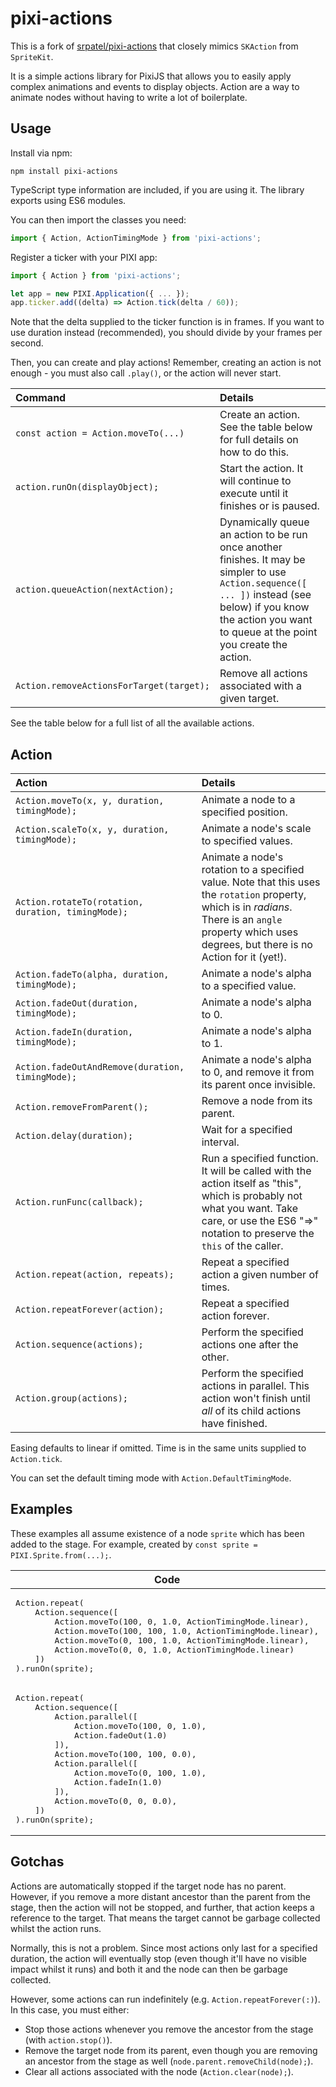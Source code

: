 # pixi-actions

This is a fork of [srpatel/pixi-actions](https://github.com/srpatel/pixi-actions) that closely mimics `SKAction` from `SpriteKit`.

It is a simple actions library for PixiJS that allows you to easily apply complex animations and events to display objects. Action are a way to animate nodes without having to write a lot of boilerplate.

## Usage

Install via npm:

```
npm install pixi-actions
```

TypeScript type information are included, if you are using it. The library exports using ES6 modules.

You can then import the classes you need:

```ts
import { Action, ActionTimingMode } from 'pixi-actions';
```

Register a ticker with your PIXI app:

```ts
import { Action } from 'pixi-actions';

let app = new PIXI.Application({ ... });
app.ticker.add((delta) => Action.tick(delta / 60));
```

Note that the delta supplied to the ticker function is in frames. If you want to use duration instead (recommended), you should divide by your frames per second.

Then, you can create and play actions! Remember, creating an action is not enough - you must also call `.play()`, or the action will never start.

| Command                                  | Details                                                                                                                                                                                                           |
| :--------------------------------------- | :---------------------------------------------------------------------------------------------------------------------------------------------------------------------------------------------------------------- |
| `const action = Action.moveTo(...)`      | Create an action. See the table below for full details on how to do this.                                                                                                                                         |
| `action.runOn(displayObject);`           | Start the action. It will continue to execute until it finishes or is paused.                                                                                                                                     |
| `action.queueAction(nextAction);`        | Dynamically queue an action to be run once another finishes. It may be simpler to use `Action.sequence([ ... ])` instead (see below) if you know the action you want to queue at the point you create the action. |
| `Action.removeActionsForTarget(target);` | Remove all actions associated with a given target.                                                                                                                                                                |

See the table below for a full list of all the available actions.

## Action

| Action                                              | Details                                                                                                                                                                                                    |
| :-------------------------------------------------- | :--------------------------------------------------------------------------------------------------------------------------------------------------------------------------------------------------------- |
| `Action.moveTo(x, y, duration, timingMode); `       | Animate a node to a specified position.                                                                                                                                                                    |
| `Action.scaleTo(x, y, duration, timingMode); `      | Animate a node's scale to specified values.                                                                                                                                                                |
| `Action.rotateTo(rotation, duration, timingMode); ` | Animate a node's rotation to a specified value. Note that this uses the `rotation` property, which is in _radians_. There is an `angle` property which uses degrees, but there is no Action for it (yet!). |
| `Action.fadeTo(alpha, duration, timingMode); `      | Animate a node's alpha to a specified value.                                                                                                                                                               |
| `Action.fadeOut(duration, timingMode); `            | Animate a node's alpha to 0.                                                                                                                                                                               |
| `Action.fadeIn(duration, timingMode); `             | Animate a node's alpha to 1.                                                                                                                                                                               |
| `Action.fadeOutAndRemove(duration, timingMode); `   | Animate a node's alpha to 0, and remove it from its parent once invisible.                                                                                                                                 |
| `Action.removeFromParent(); `                       | Remove a node from its parent.                                                                                                                                                                             |
| `Action.delay(duration); `                          | Wait for a specified interval.                                                                                                                                                                             |
| `Action.runFunc(callback); `                        | Run a specified function. It will be called with the action itself as "this", which is probably not what you want. Take care, or use the ES6 "=>" notation to preserve the `this` of the caller.           |
| `Action.repeat(action, repeats); `                  | Repeat a specified action a given number of times.                                                                                                                                                         |
| `Action.repeatForever(action); `                    | Repeat a specified action forever.                                                                                                                                                                         |
| `Action.sequence(actions); `                        | Perform the specified actions one after the other.                                                                                                                                                         |
| `Action.group(actions); `                           | Perform the specified actions in parallel. This action won't finish until _all_ of its child actions have finished.                                                                                        |

Easing defaults to linear if omitted. Time is in the same units supplied to `Action.tick`.

You can set the default timing mode with `Action.DefaultTimingMode`.

## Examples

These examples all assume existence of a node `sprite` which has been added to the stage. For example, created by `const sprite = PIXI.Sprite.from(...);`.

<table>
	<thead>
		<tr>
			<th>Code</th>
			<th>Animation</th>
		</tr>
	</thead>
	<tbody>
		<tr>
			<td><pre lang="json">
Action.repeat(
	Action.sequence([
		Action.moveTo(100, 0, 1.0, ActionTimingMode.linear),
		Action.moveTo(100, 100, 1.0, ActionTimingMode.linear),
		Action.moveTo(0, 100, 1.0, ActionTimingMode.linear),
		Action.moveTo(0, 0, 1.0, ActionTimingMode.linear)
	])
).runOn(sprite);</pre></td>
			<td><img alt="pixi-actions-example1" src="https://user-images.githubusercontent.com/4903502/111069490-95b8a400-84cd-11eb-86ea-790cd7d8598c.gif"></td>
		</tr>
		<tr>
			<td><pre lang="json">
Action.repeat(
	Action.sequence([
		Action.parallel([
			Action.moveTo(100, 0, 1.0),
			Action.fadeOut(1.0)
		]),
		Action.moveTo(100, 100, 0.0),
		Action.parallel([
			Action.moveTo(0, 100, 1.0),
			Action.fadeIn(1.0)
		]),
		Action.moveTo(0, 0, 0.0),
	])
).runOn(sprite);</pre></td>
			<td><img alt="pixi-actions-example2" src="https://user-images.githubusercontent.com/4903502/111069497-9bae8500-84cd-11eb-944c-d34d27502772.gif"><br><i>Please excuse the poor gif quality!</i></td>
		</tr>
	</tbody>
</table>

## Gotchas

Actions are automatically stopped if the target node has no parent. However, if you remove a more distant ancestor than the parent from the stage, then the action will not be stopped, and further, that action keeps a reference to the target. That means the target cannot be garbage collected whilst the action runs.

Normally, this is not a problem. Since most actions only last for a specified duration, the action will eventually stop (even though it'll have no visible impact whilst it runs) and both it and the node can then be garbage collected.

However, some actions can run indefinitely (e.g. `Action.repeatForever(:)`). In this case, you must either:

- Stop those actions whenever you remove the ancestor from the stage (with `action.stop()`).
- Remove the target node from its parent, even though you are removing an ancestor from the stage as well (`node.parent.removeChild(node);`).
- Clear all actions associated with the node (`Action.clear(node);`).
